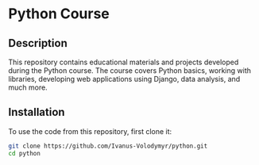 # Python Course

## Description
This repository contains educational materials and projects developed during the Python course. The course covers Python basics, working with libraries, developing web applications using Django, data analysis, and much more.

## Installation
To use the code from this repository, first clone it:

```bash
git clone https://github.com/Ivanus-Volodymyr/python.git
cd python
